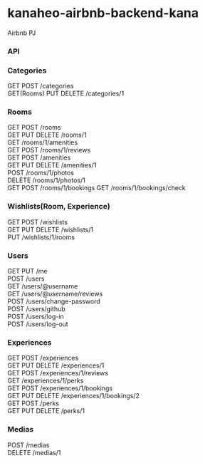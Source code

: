 # kanaheo-airbnb-backend-kana

Airbnb PJ

### API

### Categories

GET POST /categories  
GET(Rooms) PUT DELETE /categories/1

### Rooms

GET POST /rooms  
GET PUT DELETE /rooms/1  
GET /rooms/1/amenities  
GET POST /rooms/1/reviews  
GET POST /amenities  
GET PUT DELETE /amenities/1  
POST /rooms/1/photos  
DELETE /rooms/1/photos/1  
GET POST /rooms/1/bookings
GET /rooms/1/bookings/check

### Wishlists(Room, Experience)

GET POST /wishlists  
GET PUT DELETE /wishlists/1  
PUT /wishlists/1/rooms

### Users

GET PUT /me  
POST /users  
GET /users/@username  
GET /users/@username/reviews  
POST /users/change-password  
POST /users/github  
POST /users/log-in  
POST /users/log-out

### Experiences

GET POST /experiences  
GET PUT DELETE /experiences/1  
GET POST /experiences/1/reviews  
GET /experiences/1/perks  
GET POST /experiences/1/bookings  
GET PUT DELETE /experiences/1/bookings/2  
GET POST /perks  
GET PUT DELETE /perks/1

### Medias

POST /medias  
DELETE /medias/1
